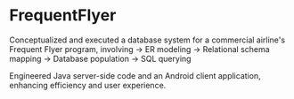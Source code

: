 # FrequentFlyer

Conceptualized and executed a database system for a commercial airline's Frequent Flyer program, involving 
-> ER modeling 
-> Relational schema mapping 
-> Database population 
-> SQL querying 

Engineered Java server-side code and an Android client application, enhancing efficiency and user experience.
